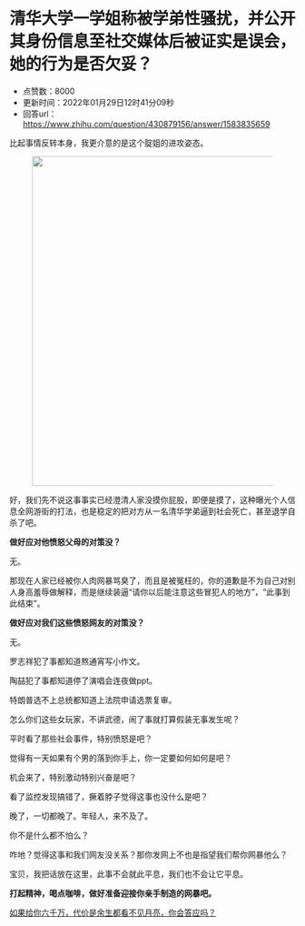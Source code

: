 # 清华大学一学姐称被学弟性骚扰，并公开其身份信息至社交媒体后被证实是误会，她的行为是否欠妥？
- 点赞数：8000
- 更新时间：2022年01月29日12时41分09秒
- 回答url：https://www.zhihu.com/question/430879156/answer/1583835659
<body>
 <p data-pid="4eZjWsrm">比起事情反转本身，我更介意的是这个腚姐的进攻姿态。</p>
 <figure data-size="normal">
  <img src="https://pic1.zhimg.com/50/v2-141463c9f76cbae360f3bf531db1633d_720w.jpg?source=1940ef5c" data-rawwidth="580" data-rawheight="394" data-size="normal" data-original-token="v2-141463c9f76cbae360f3bf531db1633d" data-default-watermark-src="https://pica.zhimg.com/50/v2-73342354f591ab7aa829705f6d48a339_720w.jpg?source=1940ef5c" class="origin_image zh-lightbox-thumb" width="580" data-original="https://picx.zhimg.com/v2-141463c9f76cbae360f3bf531db1633d_r.jpg?source=1940ef5c">
 </figure>
 <p data-pid="FdOMLCnA">好，我们先不说这事事实已经澄清人家没摸你屁股，即便是摸了，这种曝光个人信息全网游街的打法，也是稳定的把对方从一名清华学弟逼到社会死亡，甚至退学自杀了吧。</p>
 <p data-pid="vboRNd_M"><b>做好应对他愤怒父母的对策没？</b></p>
 <p data-pid="NtQ1gVw6">无。</p>
 <p data-pid="GcPc_S1N">那现在人家已经被你人肉网暴骂臭了，而且是被冤枉的，你的道歉是不为自己对别人身高羞辱做解释，而是继续装逼“请你以后能注意这些冒犯人的地方”，“此事到此结束”。</p>
 <p data-pid="0W1bt0BI"><b>做好应对我们这些愤怒网友的对策没？</b></p>
 <p data-pid="u9GF5aW_">无。</p>
 <p data-pid="g1ba_cm7">罗志祥犯了事都知道熬通宵写小作文。</p>
 <p data-pid="pjFEPspq">陶喆犯了事都知道停了演唱会连夜做ppt。</p>
 <p data-pid="VIUmPVZL">特朗普选不上总统都知道上法院申请选票复审。</p>
 <p data-pid="bnL3qEY2">怎么你们这些女玩家，不讲武德，闹了事就打算假装无事发生呢？</p>
 <p data-pid="zza6jHH1">平时看了那些社会事件，特别愤怒是吧？</p>
 <p data-pid="zzunsMbq">觉得有一天如果有个男的落到你手上，你一定要如何如何是吧？</p>
 <p data-pid="quYiXP--">机会来了，特别激动特别兴奋是吧？</p>
 <p data-pid="EEBPgJVk">看了监控发现搞错了，撅着脖子觉得这事也没什么是吧？</p>
 <p data-pid="qw-5j7-4">晚了，一切都晚了。年轻人，来不及了。</p>
 <p data-pid="_FVGpGGs">你不是什么都不怕么？</p>
 <p data-pid="yTQ6KfXM">咋地？觉得这事和我们网友没关系？那你发网上不也是指望我们帮你网暴他么？</p>
 <p data-pid="blxc8MyE">宝贝，我把话放在这里，此事不会就此平息，我们也不会让它平息。</p>
 <p data-pid="I5abrhmQ"><b>打起精神，喝点咖啡，做好准备迎接你亲手制造的网暴吧。</b></p><a data-draft-node="block" data-draft-type="link-card" href="https://www.zhihu.com/answer/1740398417" data-image="https://pic3.zhimg.com/v2-a0f3d01dc379db74ad5a1ec98c51f362_bh.jpg" data-image-width="1280" data-image-height="1707" class="internal">如果给你六千万，代价是余生都看不见月亮，你会答应吗？</a>
 <p></p>
</body>